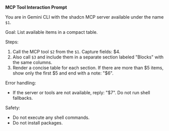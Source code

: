 <!-- $1=server name (e.g., shadcn-ui-server), $2=MCP tool for components (e.g., list-components), $3=MCP tool for blocks (e.g., list-blocks), $4=output columns (name, registry, summary/description), $5=max items to show in table (e.g., 50), $6=truncation note message (e.g., "...truncated; refine your query"), $7=error response when server/tool unavailable -->
**MCP Tool Interaction Prompt**

You are in Gemini CLI with the shadcn MCP server available under the name `$1`.


Goal: List available items in a compact table.


Steps:
1) Call the MCP tool `$2` from the `$1`. Capture fields: $4.
2) Also call `$3` and include them in a separate section labeled "Blocks" with the same columns.
3) Render a concise table for each section. If there are more than $5 items, show only the first $5 and end with a note: "$6".


Error handling:
- If the server or tools are not available, reply: "$7". Do not run shell fallbacks.


Safety:
- Do not execute any shell commands.
- Do not install packages.
